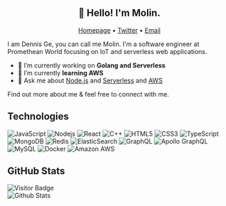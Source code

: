 <!--
**gedennis/gedennis** is a ✨ _special_ ✨ repository because its `README.md` (this file) appears on your GitHub profile.

Here are some ideas to get you started:

- 🔭 I’m currently working on ...
- 🌱 I’m currently learning ...
- 👯 I’m looking to collaborate on ...
- 🤔 I’m looking for help with ...
- 💬 Ask me about ...
- 📫 How to reach me: ...
- 😄 Pronouns: ...
- ⚡ Fun fact: ...
-->
<h2 align="center">👋 Hello! I'm Molin.</h2>
<p align="center">
  <a href="https://www.molinjun.com">Homepage</a> •
  <a href="https://twitter.com/molin1226">Twitter</a> •
  <a href="mailto:gedennis@163.com">Email</a>
</p>

I am Dennis Ge, you can call me Molin. I'm a software engineer at Promethean World focusing on IoT and serverless web applications.

- 🔭 I’m currently working on **Golang and Serverless**
- 🌱 I’m currently **learning AWS**
- 💬 Ask me about [Node.js]() and [Serverless]() and [AWS]()

Find out more about me & feel free to connect with me.

## Technologies

![JavaScript](https://img.shields.io/badge/-JavaScript-black?style=flat-square&logo=javascript)
![Nodejs](https://img.shields.io/badge/-Nodejs-black?style=flat-square&logo=Node.js)
![React](https://img.shields.io/badge/-React-black?style=flat-square&logo=react)
![C++](https://img.shields.io/badge/-C++-00599C?style=flat-square&logo=c)
![HTML5](https://img.shields.io/badge/-HTML5-E34F26?style=flat-square&logo=html5&logoColor=white)
![CSS3](https://img.shields.io/badge/-CSS3-1572B6?style=flat-square&logo=css3)
![TypeScript](https://img.shields.io/badge/-TypeScript-007ACC?style=flat-square&logo=typescript)
![MongoDB](https://img.shields.io/badge/-MongoDB-black?style=flat-square&logo=mongodb)
![Redis](https://img.shields.io/badge/-Redis-black?style=flat-square&logo=Redis)
![ElasticSearch](https://img.shields.io/badge/-ElasticSearch-005571?style=flat-square&logo=elasticsearch)
![GraphQL](https://img.shields.io/badge/-GraphQL-E10098?style=flat-square&logo=graphql)
![Apollo GraphQL](https://img.shields.io/badge/-Apollo%20GraphQL-311C87?style=flat-square&logo=apollo-graphql)
![MySQL](https://img.shields.io/badge/-MySQL-black?style=flat-square&logo=mysql)
![Docker](https://img.shields.io/badge/-Docker-black?style=flat-square&logo=docker)
![Amazon AWS](https://img.shields.io/badge/Amazon%20AWS-232F3E?style=flat-square&logo=amazon-aws)

<!-- ![Top Langs](https://github-readme-stats.vercel.app/api/top-langs/?username=gedennis&hide=TeX&layout=compact) -->

## GitHub Stats

![Visitor Badge](https://visitor-badge.laobi.icu/badge?page_id=gedennis.gedennis)  
![Github Stats](https://github-readme-stats.vercel.app/api?username=gedennis&count_private=true&show_icons=true&include_all_commits=true)
